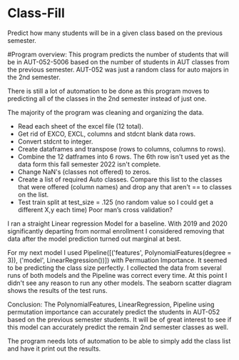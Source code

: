 # Class-Fill
Predict how many students will be in a given class based on the previous semester.

#Program overview:
This program predicts the number of students that will be in AUT-052-5006 based on the number of students in AUT classes from the previous semester. AUT-052 was just a random class for auto majors in the 2nd semester. 

There is still a lot of automation to be done as this program moves to predicting all of the classes in the 2nd semester instead of just one.

The majority of the program was cleaning and organizing the data. 
- Read each sheet of the excel file (12 total).
- Get rid of EXCO, EXCL, columns and stdcnt blank data rows.
- Convert stdcnt to integer.
- Create dataframes and transpose (rows to columns, columns to rows).
- Combine the 12 datframes into 6 rows. The 6th row isn't used yet as the data form this fall semester 2022 isn't complete.
- Change NaN's (classes not offered) to zeros. 
- Create a list of required Auto classes. Compare this list to the classes that were offered (column names) and drop any that aren't == to classes on the list.
- Test train split at test_size = .125 (no random value so I could get a different X,y each time) Poor man’s cross validation?</ul>

I ran a straight Linear regression Model for a baseline. With 2019 and 2020 significantly departing from normal enrollment I considered removing that data after the model prediction turned out marginal at best.

For my next model I used Pipeline([('features', PolynomialFeatures(degree = 3)), ('model', LinearRegression())]) with Permuation Importance.
It seemed to be predicting the class size perfectly.
I collected the data from several runs of both models and the Pipeline was correct every time.
At this point I didn't see any reason to run any other models.
The seaborn scatter diagram shows the results of the test runs. 

Conclusion: The PolynomialFeatures, LinearRegression, Pipeline using permutation importance can accurately predict the students in AUT-052 based on the previous semester students. It will be of great interest to see if this model can accurately predict the remain 2nd semester classes as well.

The program needs lots of automation to be able to simply add the class list and have it print out the results.

